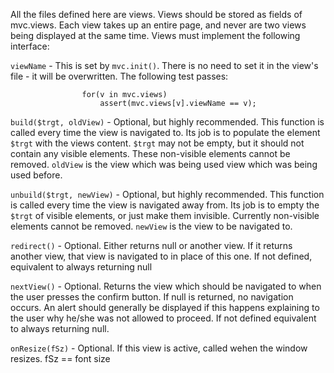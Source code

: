 All the files defined here are views.  Views should be stored as fields of
mvc.views.  Each view takes up an entire page, and never are two views being
displayed at the same time.  Views must implement the following interface:


`viewName` -	This is set by `mvc.init()`.  There is no need to set it in
				the view's file - it will be overwritten.  The following test
				passes:

					for(v in mvc.views)
						assert(mvc.views[v].viewName == v);


`build($trgt, oldView)` -	Optional, but highly recommended.  This function
							is called every time the view is navigated to.
							Its job is to populate the element `$trgt` with
							the views content.  `$trgt` may not be empty, but
							it should not contain any visible elements.
							These non-visible elements cannot be removed.
							`oldView` is the view which was being used
							view which was being used before. 


`unbuild($trgt, newView)` -	Optional, but highly recommended.  This
							function is called every time the view is
							navigated away from.  Its job is to empty the
							`$trgt` of visible elements, or just make them
							invisible.  Currently non-visible elements cannot
							be removed.  `newView` is the view to be
							navigated to.


`redirect()` -	Optional.  Either returns null or another view.  If it
				returns another view, that view is navigated to in place
				of this one.  If not defined, equivalent to always
				returning null


`nextView()` -	Optional.  Returns the view which should be navigated to
				when the user presses the confirm button.  If null is 
				returned, no navigation occurs.  An alert should
				generally be displayed if this happens explaining to the
				user why he/she was not allowed to proceed.  If not 
				defined equivalent to always returning null.


`onResize(fSz)` -	Optional.  If this view is active, called wehen the
					window resizes.  fSz == font size
